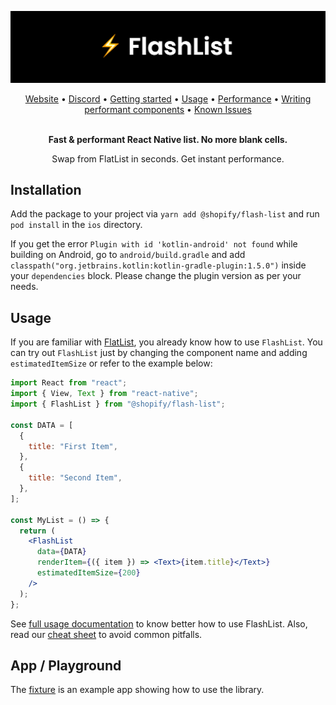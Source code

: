 [![Build status](./FlashList.png)](https://buildkite.com/shopify/flash-list)

<div align="center">
  <a href="https://shopify.github.io/flash-list/">Website</a> •
  <a href="https://discord.gg/k2gzABTfav">Discord</a> •
  <a href="https://shopify.github.io/flash-list/docs/">Getting started</a> •
  <a href="https://shopify.github.io/flash-list/docs/usage">Usage</a> •
  <a href="https://shopify.github.io/flash-list/docs/performance-troubleshooting">Performance</a> •
  <a href="https://shopify.github.io/flash-list/performant-components">Writing performant components</a> •
  <a href="https://shopify.github.io/flash-list/docs/known-issues">Known Issues</a>
<br><br>

**Fast & performant React Native list. No more blank cells.**

Swap from FlatList in seconds. Get instant performance.

</div>

## Installation

Add the package to your project via `yarn add @shopify/flash-list` and run `pod install` in the `ios` directory.

If you get the error `Plugin with id 'kotlin-android' not found` while building on Android, go to `android/build.gradle` and add `classpath("org.jetbrains.kotlin:kotlin-gradle-plugin:1.5.0")` inside your `dependencies` block. Please change the plugin version as per your needs.

## Usage

If you are familiar with [FlatList](https://reactnative.dev/docs/flatlist), you already know how to use `FlashList`. You can try out `FlashList` just by changing the component name and adding `estimatedItemSize` or refer to the example below:

```jsx
import React from "react";
import { View, Text } from "react-native";
import { FlashList } from "@shopify/flash-list";

const DATA = [
  {
    title: "First Item",
  },
  {
    title: "Second Item",
  },
];

const MyList = () => {
  return (
    <FlashList
      data={DATA}
      renderItem={({ item }) => <Text>{item.title}</Text>}
      estimatedItemSize={200}
    />
  );
};
```

See [full usage documentation](https://shopify.github.io/flash-list/docs/usage) to know better how to use FlashList. Also, read our [cheat sheet](https://shopify.github.io/flash-list/docs/cheat-sheet) to avoid common pitfalls.

## App / Playground

The [fixture](https://github.com/Shopify/flash-list/tree/main/fixture) is an example app showing how to use the library.
